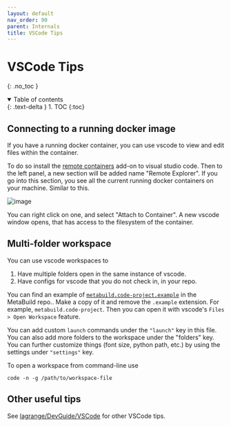 ```yaml
---
layout: default
nav_order: 90
parent: Internals
title: VSCode Tips
---
```


# VSCode Tips
{: .no_toc }


<details open markdown="block">
  <summary>
    Table of contents
  </summary>
  {: .text-delta }
1. TOC
{:toc}
</details>




## Connecting to a running docker image

If you have a running docker container, you can use vscode to view and edit files within the container.

To do so install the [remote containers](https://code.visualstudio.com/docs/remote/containers) add-on to visual studio code. Then to the left panel, a new section will be added name "Remote Explorer". If you go into this section, you see all the current running docker containers on your machine. Similar to this.

![image](https://git.corp.adobe.com/storage/user/30871/files/e4add980-00fc-11ec-83e2-cae9349be139)


You can right click on one, and select "Attach to Container". A new vscode window opens, that has access to the filesystem of the container.

## Multi-folder workspace

You can use vscode workspaces to
1. Have multiple folders open in the same instance of vscode.
2. Have configs for vscode that you do not check in, in your repo.

You can find an example of [`metabuild.code-project.example`](https://git.corp.adobe.com/meta-build/meta-build/blob/main/metabuild.code-workspace.example) in the MetaBuild repo.. Make a copy of it and remove the `.example` extension. For example, `metabuild.code-project`. Then you can open it with vscode's `Files > Open Workspace` feature.

You can add custom `launch` commands under the `"launch"` key in this file. You can also add more folders to the workspace under the "folders" key. You can further customize things (font size, python path, etc.) by using the settings under `"settings"` key.

To open a workspace from command-line use
```terminal
code -n -g /path/to/workspace-file
```

## Other useful tips

See [lagrange/DevGuide/VSCode](https://git.corp.adobe.com/pages/lagrange/DevGuide/VSCode/) for other VSCode tips.
